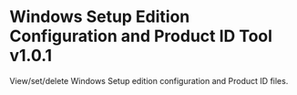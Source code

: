 # Windows Setup Edition Configuration and Product ID Tool v1.0.1
View/set/delete Windows Setup edition configuration and Product ID files.
